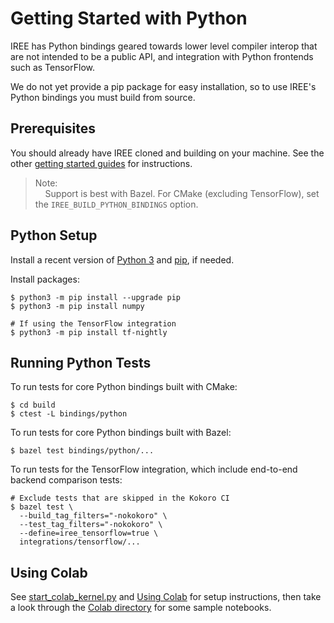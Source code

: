 # Getting Started with Python

IREE has Python bindings geared towards lower level compiler interop that are
not intended to be a public API, and integration with Python frontends such as
TensorFlow.

We do not yet provide a pip package for easy installation, so to use IREE's
Python bindings you must build from source.

## Prerequisites

You should already have IREE cloned and building on your machine. See the other
[getting started guides](.) for instructions.

> Note:<br>
> &nbsp;&nbsp;&nbsp;&nbsp;Support is best with Bazel.
> For CMake (excluding TensorFlow), set the `IREE_BUILD_PYTHON_BINDINGS` option.

## Python Setup

Install a recent version of [Python 3](https://www.python.org/downloads/) and
[pip](https://pip.pypa.io/en/stable/installing/), if needed.

Install packages:

```shell
$ python3 -m pip install --upgrade pip
$ python3 -m pip install numpy

# If using the TensorFlow integration
$ python3 -m pip install tf-nightly
```

## Running Python Tests

To run tests for core Python bindings built with CMake:

```shell
$ cd build
$ ctest -L bindings/python
```

To run tests for core Python bindings built with Bazel:

```shell
$ bazel test bindings/python/...
```

To run tests for the TensorFlow integration, which include end-to-end backend
comparison tests:

```shell
# Exclude tests that are skipped in the Kokoro CI
$ bazel test \
  --build_tag_filters="-nokokoro" \
  --test_tag_filters="-nokokoro" \
  --define=iree_tensorflow=true \
  integrations/tensorflow/...
```

## Using Colab

See
[start_colab_kernel.py](https://github.com/google/iree/blob/main/colab/start_colab_kernel.py)
and [Using Colab](https://github.com/google/iree/blob/main/docs/using_colab.md)
for setup instructions, then take a look through the
[Colab directory](https://github.com/google/iree/tree/main/colab) for some
sample notebooks.
